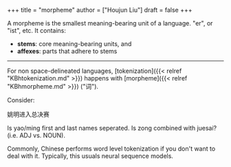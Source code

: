 +++
title = "morpheme"
author = ["Houjun Liu"]
draft = false
+++

A morpheme is the smallest meaning-bearing unit of a language. "er", or "ist", etc. It contains:

-   **stems**: core meaning-bearing units, and
-   **affexes**: parts that adhere to stems

---

For non space-delineated languages, [tokenization]({{< relref "KBhtokenization.md" >}}) happens with [morpheme]({{< relref "KBhmorpheme.md" >}}) ("词").

Consider:

姚明进入总决赛

Is yao/ming first and last names seperated. Is zong combined with juesai? (i.e. ADJ vs. NOUN).

Commonly, Chinese performs word level tokenization if you don't want to deal with it. Typically, this usuals neural sequence models.

